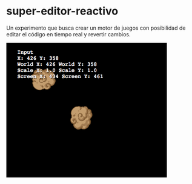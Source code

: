 # super-editor-reactivo

Un experimento que busca crear un motor de juegos con posibilidad
de editar el código en tiempo real y revertir cambios.

![](images/preview.png)
